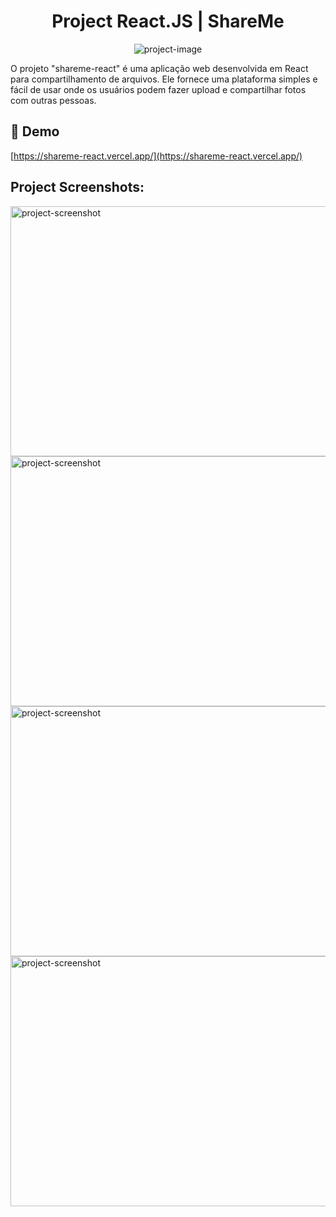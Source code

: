 <h1 align="center" id="title">Project React.JS | ShareMe</h1>

<p align="center"><img src="https://socialify.git.ci/k1ngS/shareme-react/image?language=1&amp;name=1&amp;owner=1&amp;stargazers=1&amp;theme=Light" alt="project-image"></p>

<p id="description">O projeto "shareme-react" é uma aplicação web desenvolvida em React para compartilhamento de arquivos. Ele fornece uma plataforma simples e fácil de usar onde os usuários podem fazer upload e compartilhar fotos com outras pessoas.</p>

<h2>🚀 Demo</h2>

[https://shareme-react.vercel.app/](https://shareme-react.vercel.app/)

<h2>Project Screenshots:</h2>

<img src="https://i.postimg.cc/9fdSy4MQ/shareme-loginpage.jpg" alt="project-screenshot" width="600" height="400/">

<img src="https://i.postimg.cc/yYGwK4ts/shareme-homepage.jpg" alt="project-screenshot" width="600" height="400/">

<img src="https://i.postimg.cc/JnRFx1Dc/shareme-imagepage.jpg" alt="project-screenshot" width="600" height="400/">

<img src="https://i.postimg.cc/d1nxSzGM/shareme-userpage.jpg" alt="project-screenshot" width="600" height="400/">
